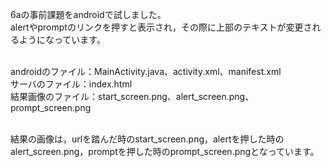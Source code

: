 6aの事前課題をandroidで試しました。<br>
alertやpromptのリンクを押すと表示され，その際に上部のテキストが変更されるようになっています。<br><br>

androidのファイル：MainActivity.java、activity.xml、manifest.xml<br>
サーバのファイル：index.html<br>
結果画像のファイル：start_screen.png、alert_screen.png、prompt_screen.png<br><br>


結果の画像は，urlを踏んだ時のstart_screen.png，alertを押した時のalert_screen.png，promptを押した時のprompt_screen.pngとなっています。
